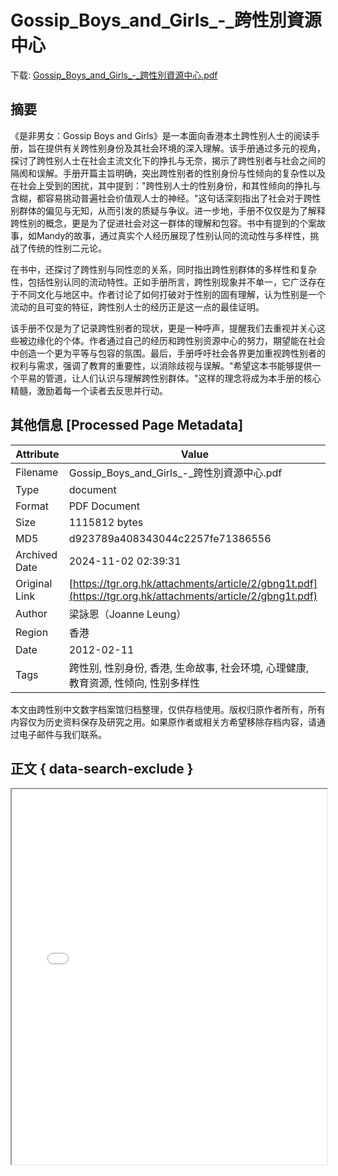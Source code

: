 # Gossip_Boys_and_Girls_-_跨性別資源中心

<!-- tcd_download_link -->
下载: <a href="Gossip_Boys_and_Girls_-_跨性別資源中心.pdf" download>Gossip_Boys_and_Girls_-_跨性別資源中心.pdf</a>
<!-- tcd_download_link_end -->

## 摘要

<!-- tcd_abstract -->
《是非男女：Gossip Boys and Girls》是一本面向香港本土跨性别人士的阅读手册，旨在提供有关跨性别身份及其社会环境的深入理解。该手册通过多元的视角，探讨了跨性别人士在社会主流文化下的挣扎与无奈，揭示了跨性别者与社会之间的隔阂和误解。手册开篇主旨明确，突出跨性别者的性别身份与性倾向的复杂性以及在社会上受到的困扰，其中提到：\"跨性别人士的性别身份，和其性倾向的挣扎与含糊，都容易挑动普遍社会价值观人士的神经。\"这句话深刻指出了社会对于跨性别群体的偏见与无知，从而引发的质疑与争议。进一步地，手册不仅仅是为了解释跨性别的概念，更是为了促进社会对这一群体的理解和包容。书中有提到的个案故事，如Mandy的故事，通过真实个人经历展现了性别认同的流动性与多样性，挑战了传统的性别二元论。

在书中，还探讨了跨性别与同性恋的关系，同时指出跨性别群体的多样性和复杂性，包括性别认同的流动特性。正如手册所言，跨性别现象并不单一，它广泛存在于不同文化与地区中。作者讨论了如何打破对于性别的固有理解，认为性别是一个流动的且可变的特征，跨性别人士的经历正是这一点的最佳证明。

该手册不仅是为了记录跨性别者的现状，更是一种呼声，提醒我们去重视并关心这些被边缘化的个体。作者通过自己的经历和跨性别资源中心的努力，期望能在社会中创造一个更为平等与包容的氛围。最后，手册呼吁社会各界更加重视跨性别者的权利与需求，强调了教育的重要性，以消除歧视与误解。\"希望这本书能够提供一个平易的管道，让人们认识与理解跨性别群体。\"这样的理念将成为本手册的核心精髓，激励着每一个读者去反思并行动。

<!-- tcd_abstract_end -->

## 其他信息 [Processed Page Metadata]

| Attribute       | Value                                  |
|-----------------|----------------------------------------|
| Filename        | Gossip_Boys_and_Girls_-_跨性別資源中心.pdf                             |
| Type            | document                                 |
| Format          | PDF Document                               |
| Size            | 1115812 bytes                           |
| MD5             | d923789a408343044c2257fe71386556                                  |
| Archived Date   | 2024-11-02 02:39:31                             |
| Original Link   | [https://tgr.org.hk/attachments/article/2/gbng1t.pdf](https://tgr.org.hk/attachments/article/2/gbng1t.pdf)                         |
| Author          | 梁詠恩（Joanne Leung）                               |
| Region          | 香港                               |
| Date            | 2012-02-11                                 |
| Tags            | 跨性别, 性别身份, 香港, 生命故事, 社会环境, 心理健康, 教育资源, 性倾向, 性别多样性                                 |

本文由跨性别中文数字档案馆归档整理，仅供存档使用。版权归原作者所有，所有内容仅为历史资料保存及研究之用。如果原作者或相关方希望移除存档内容，请通过电子邮件与我们联系。

## 正文 { data-search-exclude }

<!-- tcd_main_text -->
<iframe src="../Gossip_Boys_and_Girls_-_跨性別資源中心.pdf" width="100%" height="600px">
    <p>无法显示PDF，请下载查看。</p>
</iframe>
<!-- tcd_main_text_end -->

